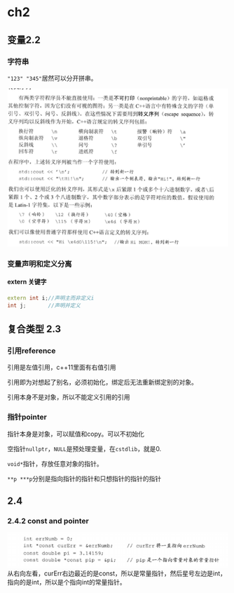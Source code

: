 # ch2

## 变量2.2

### 字符串
`"123" "345"`居然可以分开拼串。

![alt text](img/image.png)

### 变量声明和定义分离

#### extern 关键字
```c++
extern int i;//声明主而非定义i
int j;       //声明并定义
```

## 复合类型 2.3

### 引用reference
引用是左值引用，c++11里面有右值引用

引用即为对想起了别名，必须初始化，绑定后无法重新绑定别的对象。

引用本身不是对象，所以不能定义引用的引用

### 指针pointer

指针本身是对象，可以赋值和copy。可以不初始化

空指针`nullptr`，`NULL`是预处理变量，在`cstdlib`，就是0.

`void*`指针，存放任意对象的指针。

`**p ***p`分别是指向指针的指针和只想指针的指针的指针    

## 2.4
### 2.4.2 const and pointer
![alt text](img/image-1.png)
从右向左看，curErr右边最近的是const，所以是常量指针，然后星号左边是int，指向的是int，所以是个指向int的常量指针。
